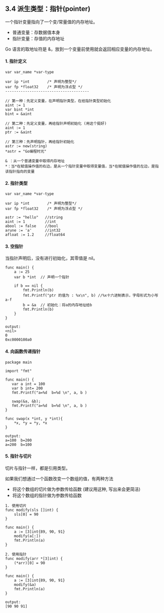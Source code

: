 ## 3.4 派生类型：指针(pointer)

一个指针变量指向了一个变/常量值的内存地址。
* 普通变量：存数据值本身
* 指针变量：存值的内存地址

Go 语言的取地址符是 &，放到一个变量前使用就会返回相应变量的内存地址。

#### 1. 指针定义

```
var var_name *var-type

var ip *int        /* 声明为整型*/
var fp *float32    /* 声明为浮点型 */
--------------------------------------

// 第一种：先定义变量，在声明指针类型，在给指针类型初始化
aint := 1
var bint *int  
bint = &aint   

// 第二种：先定义变量，再给指针声明初始化 (用这个挺好)
aint := 1
ptr := &aint

// 第三种：先声明指针，再给指针初始化
astr := new(string)
*astr = "Go编程时光"

& ：从一个普通变量中取得内存地址
*：当*在赋值操作值的右边，是从一个指针变量中取得变量值，当*在赋值操作值的左边，是指该指针指向的变量
```


#### 2. 指针类型
```
var var_name *var-type

var ip *int        /* 声明为整型*/
var fp *float32    /* 声明为浮点型 */

astr := "hello"   //string
aint := 1         //int
abool := false    //bool
arune := 'a'      //int32
afloat := 1.2     //float64
```

#### 3. 空指针
当指针声明后，没有进行初始化，其零值是 nil。

```
func main() {
    a := 25
    var b *int  // 声明一个指针

    if b == nil {
        fmt.Println(b)
        fmt.Printf("ptr 的值为 : %x\n", b) //%x十六进制表示，字母形式为小写 a-f
        b = &a  // 初始化：将a的内存地址给b
        fmt.Println(b)
    }
}

output:
<nil>
0
0xc0000100a0
```

#### 4. 向函数传递指针
```
package main

import "fmt"

func main() {
   var a int = 100
   var b int= 200
   fmt.Printf("a=%d  b=%d \n", a, b )

   swap(&a, &b);
   fmt.Printf("a=%d  b=%d \n", a, b )
}
 
func swap(x *int, y *int){
    *x, *y = *y, *x
}

output:
a=100  b=200
a=200  b=100
```

#### 5. 指针与切片

切片与指针一样，都是引用类型。

如果我们想通过一个函数改变一个数组的值，有两种方法

* 将这个数组的切片做为参数传给函数  (建议用这种, 写出来会更简洁)
* 将这个数组的指针做为参数传给函数

```
1. 使用切片
func modify(sls []int) {
    sls[0] = 90
}

func main() {
    a := [3]int{89, 90, 91}
    modify(a[:])
    fmt.Println(a)
}

2. 使用指针
func modify(arr *[3]int) {
    (*arr)[0] = 90
}

func main() {
    a := [3]int{89, 90, 91}
    modify(&a)
    fmt.Println(a)
}

output:
[90 90 91]
```



